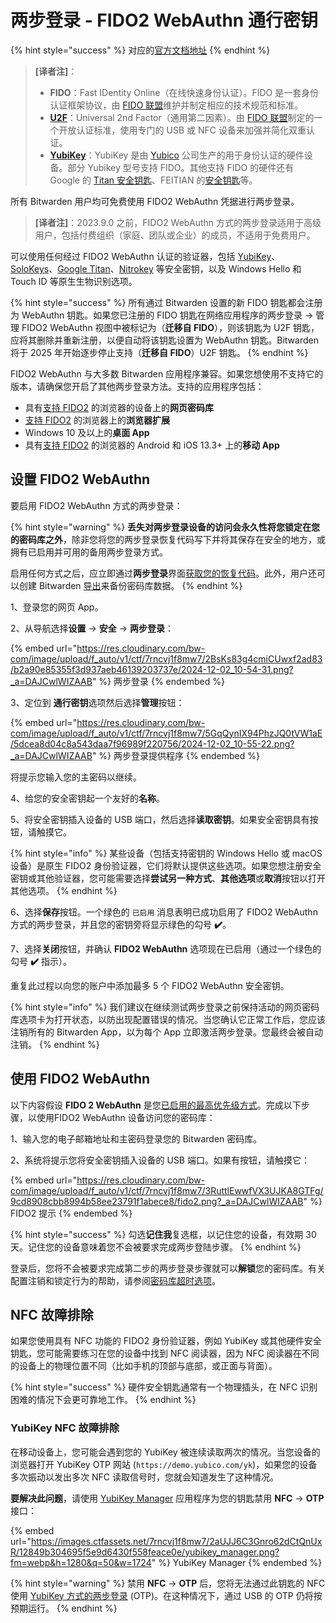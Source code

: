 # 两步登录 - FIDO2 WebAuthn 通行密钥

{% hint style="success" %}
对应的[官方文档地址](https://bitwarden.com/help/setup-two-step-login-fido/)
{% endhint %}

> **\[译者注]**：
>
> * **FIDO**：Fast IDentity Online（在线快速身份认证）。FIDO 是一套身份认证框架协议，由 [FIDO 联盟](https://fidoalliance.org/)维护并制定相应的技术规范和标准。
> * [**U2F**](https://zh.wikipedia.org/wiki/%E9%80%9A%E7%94%A8%E7%AC%AC%E4%BA%8C%E5%9B%A0%E7%B4%A0)：Universal 2nd Factor（通用第二因素）。由 [FIDO 联盟](https://fidoalliance.org/)制定的一个开放认证标准，使用专门的 USB 或 NFC 设备来加强并简化双重认证。
> * [**YubiKey**](https://zh.wikipedia.org/wiki/YubiKey)：YubiKey 是由 [Yubico](https://www.yubico.com/) 公司生产的用于身份认证的硬件设备。部分 Yubikey 型号支持 FIDO。其他支持 FIDO 的硬件还有 Google 的 [Titan 安全钥匙](https://cloud.google.com/titan-security-key)、FEITIAN 的[安全钥匙](https://www.ftsafe.com/Products/FIDO)等。

所有 Bitwarden 用户均可免费使用 FIDO2 WebAuthn 凭据进行两步登录。

> **\[译者注]**：2023.9.0 之前，FIDO2 WebAuthn 方式的两步登录适用于高级用户，包括付费组织（家庭、团队或企业）的成员，不适用于免费用户。

可以使用任何经过 FIDO2 WebAuthn 认证的验证器，包括 [YubiKey](https://www.yubico.com/)、[SoloKeys](https://solokeys.com/)、[Google Titan](https://store.google.com/product/titan_security_key)、[Nitrokey](https://www.nitrokey.com/) 等安全密钥，以及 Windows Hello 和 Touch ID 等原生生物识别选项。

{% hint style="success" %}
所有通过 Bitwarden 设置的新 FIDO 钥匙都会注册为 WebAuthn 钥匙。如果您已注册的 FIDO 钥匙在网络应用程序的两步登录 → 管理 FIDO2 WebAuthn 视图中被标记为（**迁移自 FIDO**），则该钥匙为 U2F 钥匙，应将其删除并重新注册，以便自动将该钥匙设置为 WebAuthn 钥匙。Bitwarden 将于 2025 年开始逐步停止支持（**迁移自 FIDO**）U2F 钥匙。
{% endhint %}

FIDO2 WebAuthn 与大多数 Bitwarden 应用程序兼容。如果您想使用不支持它的版本，请确保您开启了其他两步登录方法。支持的应用程序包括：

* 具有[支持 FIDO2](https://fidoalliance.org/fido2/fido2-web-authentication-webauthn/) 的浏览器的设备上的**网页密码库**
* [支持 FIDO2](https://fidoalliance.org/fido2/fido2-web-authentication-webauthn/) 的浏览器上的**浏览器扩展**
* Windows 10 及以上的**桌面 App**
* 具有[支持 FIDO2](https://fidoalliance.org/fido2/fido2-web-authentication-webauthn/) 的浏览器的 Android 和 iOS 13.3+ 上的**移动 App**

## 设置 FIDO2 WebAuthn <a href="#setup-fido-2-webauthn" id="setup-fido-2-webauthn"></a>

要启用 FIDO2 WebAuthn 方式的两步登录：

{% hint style="warning" %}
**丢失对两步登录设备的访问会永久性将您锁定在您的密码库之外**，除非您将您的两步登录恢复代码写下并将其保存在安全的地方，或拥有已启用并可用的备用两步登录方式。

启用任何方式之后，应立即通过**两步登录**界面[获取您的恢复代码](../recovery-codes.md)。此外，用户还可以创建 Bitwarden [导出](../../import-export/export-vault-data.md)来备份密码库数据。
{% endhint %}

1、登录您的网页 App。

2、从导航选择**设置** → **安全** → **两步登录**：

{% embed url="https://res.cloudinary.com/bw-com/image/upload/f_auto/v1/ctf/7rncvj1f8mw7/2BsKs83g4cmiCUwxf2ad83/b2a90e85355f3d937aeb46139203737e/2024-12-02_10-54-31.png?_a=DAJCwlWIZAAB" %}
两步登录
{% endembed %}

3、定位到 **通行密钥**选项然后选择**管理**按钮：

{% embed url="https://res.cloudinary.com/bw-com/image/upload/f_auto/v1/ctf/7rncvj1f8mw7/5GqQynIX94PhzJQ0tVW1aE/5dcea8d04c8a543daa7f96989f220756/2024-12-02_10-55-22.png?_a=DAJCwlWIZAAB" %}
两步登录提供程序
{% endembed %}

将提示您输入您的主密码以继续。

4、给您的安全密钥起一个友好的**名称**。

5、将安全密钥插入设备的 USB 端口，然后选择**读取密钥**。如果安全密钥具有按钮，请触摸它。

{% hint style="info" %}
某些设备（包括支持密钥的 Windows Hello 或 macOS 设备）是原生 FIDO2 身份验证器，它们将默认提供这些选项。如果您想注册安全密钥或其他验证器，您可能需要选择**尝试另一种方式**、**其他选项**或**取消**按钮以打开其他选项。
{% endhint %}

6、选择**保存**按钮。一个绿色的 `已启用` 消息表明已成功启用了 FIDO2 WebAuthn 方式的两步登录，并且您的密钥旁将显示绿色的勾号 **✔️**。

7、选择**关闭**按钮，并确认 **FIDO2 WebAuthn** 选项现在已启用（通过一个绿色的勾号 **✔️** 指示）。

重复此过程以向您的账户中添加最多 5 个 FIDO2 WebAuthn 安全密钥。

{% hint style="info" %}
我们建议在继续测试两步登录之前保持活动的网页密码库选项卡为打开状态，以防出现配置错误的情况。当您确认它正常工作后，您应该注销所有的 Bitwarden App，以为每个 App 立即激活两步登录。您最终会被自动注销。
{% endhint %}

## 使用 FIDO2 WebAuthn <a href="#use-fido-2-webauthn" id="use-fido-2-webauthn"></a>

以下内容假设 **FIDO 2 WebAuthn** 是您[已启用的最高优先级方式](../two-step-login-methods.md#using-multiple-methods)。完成以下步骤，以使用FIDO2 WebAuthn 设备访问您的密码库：

1、输入您的电子邮箱地址和主密码登录您的 Bitwarden 密码库。

2、系统将提示您将安全密钥插入设备的 USB 端口。如果有按钮，请触摸它：

{% embed url="https://res.cloudinary.com/bw-com/image/upload/f_auto/v1/ctf/7rncvj1f8mw7/3RuttlEwwfVX3UJKA8GTFg/9cd8908cbb8994b58ee23791f1abece8/fido2.png?_a=DAJCwlWIZAAB" %}
FIDO2 提示
{% endembed %}

{% hint style="success" %}
勾选**记住我**复选框，以记住您的设备，有效期 30 天。记住您的设备意味着您不会被要求完成两步登陆步骤。
{% endhint %}

登录后，您将不会被要求完成第二步的两步登录步骤就可以**解锁**您的密码库。有关配置注销和锁定行为的帮助，请参阅[密码库超时选项](../../your-vault/vault-timeout-options.md)。

## NFC 故障排除 <a href="#nfc-troubleshooting" id="nfc-troubleshooting"></a>

如果您使用具有 NFC 功能的 FIDO2 身份验证器，例如 YubiKey 或其他硬件安全钥匙，您可能需要练习在您的设备中找到 NFC 阅读器，因为 NFC 阅读器在不同的设备上的物理位置不同（比如手机的顶部与底部，或正面与背面）。

{% hint style="success" %}
硬件安全钥匙通常有一个物理插头，在 NFC 识别困难的情况下会更可靠地工作。
{% endhint %}

### YubiKey NFC 故障排除 <a href="#troubleshooting-yubikey-nfc" id="troubleshooting-yubikey-nfc"></a>

在移动设备上，您可能会遇到您的 YubiKey 被连续读取两次的情况。当您设备的浏览器打开 YubiKey OTP 网站 (`https://demo.yubico.com/yk`)，如果您的设备多次振动以发出多次 NFC 读取信号时，您就会知道发生了这种情况。

**要解决此问题**，请使用 [YubiKey Manager](https://www.yubico.com/support/download/yubikey-manager/) 应用程序为您的钥匙禁用 **NFC** → **OTP** 接口：

{% embed url="https://images.ctfassets.net/7rncvj1f8mw7/2aUJJ6C3Gnro62dCtQnUxR/12849b304695f5e9d6430f558feace0e/yubikey_manager.png?fm=webp&h=1280&q=50&w=1724" %}
YubiKey Manager
{% endembed %}

{% hint style="warning" %}
禁用 **NFC** → **OTP** 后，您将无法通过此钥匙的 NFC 使用 [YubiKey 方式的两步登录](two-step-login-via-yubikey.md) (OTP)。在这种情况下，通过 USB 的 OTP 仍将按预期运行。
{% endhint %}
